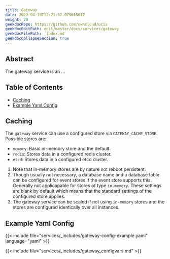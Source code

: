 ```yaml
---
title: Gateway
date: 2023-04-18T12:21:57.07566561Z
weight: 20
geekdocRepo: https://github.com/owncloud/ocis
geekdocEditPath: edit/master/docs/services/gateway
geekdocFilePath: _index.md
geekdocCollapseSection: true
---
```


## Abstract

The gateway service is an ...

## Table of Contents

* [Caching](#caching)
* [Example Yaml Config](#example-yaml-config)

## Caching

The `gateway` service can use a configured store via `GATEWAY_CACHE_STORE`. Possible stores are:
  -   `memory`: Basic in-memory store and the default.
  -   `redis`: Stores data in a configured redis cluster.
  -   `etcd`: Stores data in a configured etcd cluster.
1.  Note that in-memory stores are by nature not reboot persistent.
2.  Though usually not necessary, a database name and a database table can be configured for event stores if the event store supports this. Generally not applicapable for stores of type `in-memory`. These settings are blank by default which means that the standard settings of the configured store applies.
3.  The gateway service can be scaled if not using `in-memory` stores and the stores are configured identically over all instances.

## Example Yaml Config

{{< include file="services/_includes/gateway-config-example.yaml"  language="yaml" >}}

{{< include file="services/_includes/gateway_configvars.md" >}}

